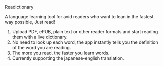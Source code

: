 Readictionary

A language learning tool for avid readers who want to lean in the fastest way possible, Just read!

1. Upload PDF, ePUB, plain text or other reader formats and start reading them with a live dictionary.
2. No need to look up each word, the app instantly tells you the definition of the word you are reading.
3. The more you read, the faster you learn words.
4. Currently supporting the japanese-english translation.
